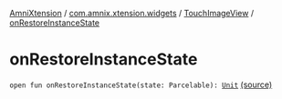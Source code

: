 [AmniXtension](../../index.md) / [com.amnix.xtension.widgets](../index.md) / [TouchImageView](index.md) / [onRestoreInstanceState](./on-restore-instance-state.md)

# onRestoreInstanceState

`open fun onRestoreInstanceState(state: Parcelable): `[`Unit`](https://kotlinlang.org/api/latest/jvm/stdlib/kotlin/-unit/index.html) [(source)](https://github.com/AmniX/AmniXTension/tree/master/AmniXtension/src/main/java/com/amnix/xtension/widgets/TouchImageView.java#L325)